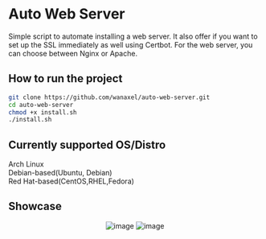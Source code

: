 
# Auto Web Server
Simple script to automate installing a web server. It also offer if you want to set up the SSL immediately as well using Certbot. For the web server, you can choose between Nginx or Apache.

## How to run the project 

```bash
git clone https://github.com/wanaxel/auto-web-server.git
cd auto-web-server
chmod +x install.sh
./install.sh
```
## Currently supported OS/Distro 
Arch Linux
<br>Debian-based(Ubuntu, Debian)</br>
Red Hat-based(CentOS,RHEL,Fedora)

## Showcase 
<div align="center">

  ![image](https://github.com/user-attachments/assets/aaf73beb-2db5-40da-9ced-302907897a1a)
  ![image](https://github.com/user-attachments/assets/e4e0323f-ff13-4eae-a500-fd55c7295720)

</div>
